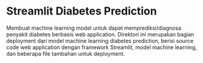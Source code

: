 # Streamlit Diabetes Prediction

Membuat machine learning model untuk dapat memprediksi/diagnosa penyakit diabetes berbasis web application. Direktori ini merupakan bagian deployment dari model machine learning diabetes prediction, berisi source code web application dengan framework Streamlit, model machine learning, dan beberapa file tambahan untuk deployment.
